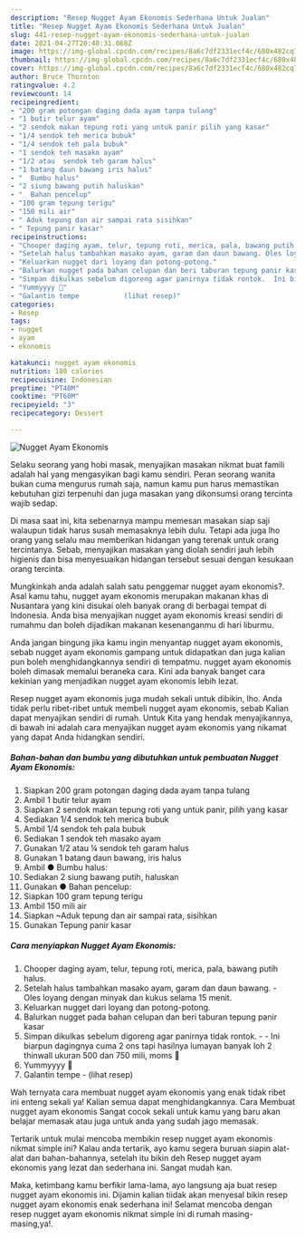 ```yaml
---
description: "Resep Nugget Ayam Ekonomis Sederhana Untuk Jualan"
title: "Resep Nugget Ayam Ekonomis Sederhana Untuk Jualan"
slug: 441-resep-nugget-ayam-ekonomis-sederhana-untuk-jualan
date: 2021-04-27T20:40:31.068Z
image: https://img-global.cpcdn.com/recipes/8a6c7df2331ecf4c/680x482cq70/nugget-ayam-ekonomis-foto-resep-utama.jpg
thumbnail: https://img-global.cpcdn.com/recipes/8a6c7df2331ecf4c/680x482cq70/nugget-ayam-ekonomis-foto-resep-utama.jpg
cover: https://img-global.cpcdn.com/recipes/8a6c7df2331ecf4c/680x482cq70/nugget-ayam-ekonomis-foto-resep-utama.jpg
author: Bruce Thornton
ratingvalue: 4.2
reviewcount: 14
recipeingredient:
- "200 gram potongan daging dada ayam tanpa tulang"
- "1 butir telur ayam"
- "2 sendok makan tepung roti yang untuk panir pilih yang kasar"
- "1/4 sendok teh merica bubuk"
- "1/4 sendok teh pala bubuk"
- "1 sendok teh masako ayam"
- "1/2 atau  sendok teh garam halus"
- "1 batang daun bawang iris halus"
- "  Bumbu halus"
- "2 siung bawang putih haluskan"
- "  Bahan pencelup"
- "100 gram tepung terigu"
- "150 mili air"
- " Aduk tepung dan air sampai rata sisihkan"
- " Tepung panir kasar"
recipeinstructions:
- "Chooper daging ayam, telur, tepung roti, merica, pala, bawang putih halus."
- "Setelah halus tambahkan masako ayam, garam dan daun bawang. Oles loyang dengan minyak dan kukus selama 15 menit."
- "Keluarkan nugget dari loyang dan potong-potong."
- "Balurkan nugget pada bahan celupan dan beri taburan tepung panir kasar"
- "Simpan dikulkas sebelum digoreng agar panirnya tidak rontok.  Ini biarpun dagingnya cuma 2 ons tapi hasilnya lumayan banyak loh 2 thinwall ukuran 500 dan 750 mili, moms 🤭"
- "Yummyyyy 🤭"
- "Galantin tempe           (lihat resep)"
categories:
- Resep
tags:
- nugget
- ayam
- ekonomis

katakunci: nugget ayam ekonomis 
nutrition: 180 calories
recipecuisine: Indonesian
preptime: "PT40M"
cooktime: "PT60M"
recipeyield: "3"
recipecategory: Dessert

---
```



![Nugget Ayam Ekonomis](https://img-global.cpcdn.com/recipes/8a6c7df2331ecf4c/680x482cq70/nugget-ayam-ekonomis-foto-resep-utama.jpg)

Selaku seorang yang hobi masak, menyajikan masakan nikmat buat famili adalah hal yang mengasyikan bagi kamu sendiri. Peran seorang  wanita bukan cuma mengurus rumah saja, namun kamu pun harus memastikan kebutuhan gizi terpenuhi dan juga masakan yang dikonsumsi orang tercinta wajib sedap.

Di masa  saat ini, kita sebenarnya mampu memesan masakan siap saji walaupun tidak harus susah memasaknya lebih dulu. Tetapi ada juga lho orang yang selalu mau memberikan hidangan yang terenak untuk orang tercintanya. Sebab, menyajikan masakan yang diolah sendiri jauh lebih higienis dan bisa menyesuaikan hidangan tersebut sesuai dengan kesukaan orang tercinta. 



Mungkinkah anda adalah salah satu penggemar nugget ayam ekonomis?. Asal kamu tahu, nugget ayam ekonomis merupakan makanan khas di Nusantara yang kini disukai oleh banyak orang di berbagai tempat di Indonesia. Anda bisa menyajikan nugget ayam ekonomis kreasi sendiri di rumahmu dan boleh dijadikan makanan kesenanganmu di hari liburmu.

Anda jangan bingung jika kamu ingin menyantap nugget ayam ekonomis, sebab nugget ayam ekonomis gampang untuk didapatkan dan juga kalian pun boleh menghidangkannya sendiri di tempatmu. nugget ayam ekonomis boleh dimasak memalui beraneka cara. Kini ada banyak banget cara kekinian yang menjadikan nugget ayam ekonomis lebih lezat.

Resep nugget ayam ekonomis juga mudah sekali untuk dibikin, lho. Anda tidak perlu ribet-ribet untuk membeli nugget ayam ekonomis, sebab Kalian dapat menyajikan sendiri di rumah. Untuk Kita yang hendak menyajikannya, di bawah ini adalah cara menyajikan nugget ayam ekonomis yang nikamat yang dapat Anda hidangkan sendiri.

<!--inarticleads1-->

##### Bahan-bahan dan bumbu yang dibutuhkan untuk pembuatan Nugget Ayam Ekonomis:

1. Siapkan 200 gram potongan daging dada ayam tanpa tulang
1. Ambil 1 butir telur ayam
1. Siapkan 2 sendok makan tepung roti yang untuk panir, pilih yang kasar
1. Sediakan 1/4 sendok teh merica bubuk
1. Ambil 1/4 sendok teh pala bubuk
1. Sediakan 1 sendok teh masako ayam
1. Gunakan 1/2 atau ¼ sendok teh garam halus
1. Gunakan 1 batang daun bawang, iris halus
1. Ambil  ● Bumbu halus:
1. Sediakan 2 siung bawang putih, haluskan
1. Gunakan  ● Bahan pencelup:
1. Siapkan 100 gram tepung terigu
1. Ambil 150 mili air
1. Siapkan  ~Aduk tepung dan air sampai rata, sisihkan
1. Gunakan  Tepung panir kasar




<!--inarticleads2-->

##### Cara menyiapkan Nugget Ayam Ekonomis:

1. Chooper daging ayam, telur, tepung roti, merica, pala, bawang putih halus.
1. Setelah halus tambahkan masako ayam, garam dan daun bawang. - Oles loyang dengan minyak dan kukus selama 15 menit.
1. Keluarkan nugget dari loyang dan potong-potong.
1. Balurkan nugget pada bahan celupan dan beri taburan tepung panir kasar
1. Simpan dikulkas sebelum digoreng agar panirnya tidak rontok. -  - Ini biarpun dagingnya cuma 2 ons tapi hasilnya lumayan banyak loh 2 thinwall ukuran 500 dan 750 mili, moms 🤭
1. Yummyyyy 🤭
1. Galantin tempe -           (lihat resep)




Wah ternyata cara membuat nugget ayam ekonomis yang enak tidak ribet ini enteng sekali ya! Kalian semua dapat menghidangkannya. Cara Membuat nugget ayam ekonomis Sangat cocok sekali untuk kamu yang baru akan belajar memasak atau juga untuk anda yang sudah jago memasak.

Tertarik untuk mulai mencoba membikin resep nugget ayam ekonomis nikmat simple ini? Kalau anda tertarik, ayo kamu segera buruan siapin alat-alat dan bahan-bahannya, setelah itu bikin deh Resep nugget ayam ekonomis yang lezat dan sederhana ini. Sangat mudah kan. 

Maka, ketimbang kamu berfikir lama-lama, ayo langsung aja buat resep nugget ayam ekonomis ini. Dijamin kalian tiidak akan menyesal bikin resep nugget ayam ekonomis enak sederhana ini! Selamat mencoba dengan resep nugget ayam ekonomis nikmat simple ini di rumah masing-masing,ya!.

